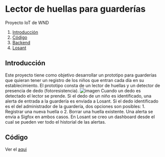 # Lector de huellas para guarderías
Proyecto IoT de WND


1. [Introducción](#introducción)
2. [Código](#código)
3. [Backend](#backend)
4. [Losant](#losant)

Introducción
----

Este proyecto tiene como objetivo desarrollar un prototipo para guarderías que quieran tener un registro de los niños que entran cada día en su establecimiento.
El prototipo consta de un lector de huellas y un detector de presencia de dedo (fotoresistencia).
![imagen](link_hacia_imagen)
Cuando un dedo es detectado el lector se prende. Si el dedo de un niño es identificado, una alerta de entrada a la guardería es enviada a Losant.
Si el dedo identificado es el del administrador de la guardería, dos opciones son posibles: 1. Registrar una nueva huella o 2. Borrar una huella existente. Una alerta se envia a Sigfox en ambos casos.
En Losant se creo un dashboard desde el cual se pueden ver todo el historial de las alertas.

Código
----

Ver el [aqui]()
